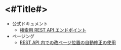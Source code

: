 #  <#Title#>

- 公式ドキュメント
    - [検索用 REST API エンドポイント](https://docs.github.com/ja/rest/search/search?apiVersion=2022-11-28) 
- ページング
    - [REST API 内での改ページ位置の自動修正の使用](https://docs.github.com/ja/rest/using-the-rest-api/using-pagination-in-the-rest-api?apiVersion=2022-11-28)
